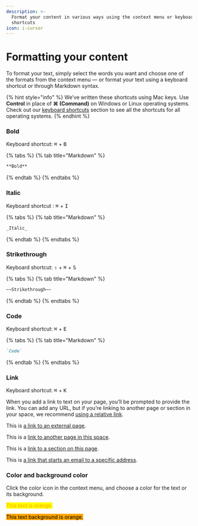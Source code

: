 ```yaml
---
description: >-
  Format your content in various ways using the context menu or keyboard
  shortcuts
icon: i-cursor
---
```


# Formatting your content

To format your text, simply select the words you want and choose one of the formats from the context menu — or format your text using a keyboard shortcut or through Markdown syntax.

{% hint style="info" %}
We’ve written these shortcuts using Mac keys. Use **Control** in place of **⌘ (Command)** on Windows or Linux operating systems. Check out our [keyboard shortcuts](../../resources/keyboard-shortcuts.md) section to see all the shortcuts for all operating systems.
{% endhint %}

### Bold

Keyboard shortcut: <kbd>⌘</kbd> + <kbd>B</kbd>

{% tabs %}
{% tab title="Markdown" %}
```markdown
**Bold**
```
{% endtab %}
{% endtabs %}

### Italic

Keyboard shortcut : <kbd>⌘</kbd> + <kbd>I</kbd>

{% tabs %}
{% tab title="Markdown" %}
```markdown
_Italic_
```
{% endtab %}
{% endtabs %}

### Strikethrough

Keyboard shortcut: <kbd>⇧</kbd> + <kbd>⌘</kbd> + <kbd>S</kbd>

{% tabs %}
{% tab title="Markdown" %}
```markdown
~~Strikethrough~~
```
{% endtab %}
{% endtabs %}

### Code

Keyboard shortcut: <kbd>⌘</kbd> + <kbd>E</kbd>

{% tabs %}
{% tab title="Markdown" %}
```markdown
`Code`
```
{% endtab %}
{% endtabs %}

### Link

Keyboard shortcut: <kbd>⌘</kbd> + <kbd>K</kbd>

When you add a link to text on your page, you’ll be prompted to provide the link. You can add any URL, but if you’re linking to another page or section in your space, we recommend [using a relative link](inline.md#relative-links).

This is [a link to an external page](https://www.gitbook.com).

This is a [link to another page in this space](../blocks/).

This is a [link to a section on this page](./#code).

This is [a link that starts an email to a specific address](mailto:support@gitbook.com).

### Color and background color

Click the color icon in the context menu, and choose a color for the text or its background.

<mark style="color:orange;">This text is orange.</mark>

<mark style="background-color:orange;">This text background is orange.</mark>
